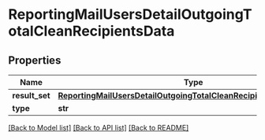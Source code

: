 # ReportingMailUsersDetailOutgoingTotalCleanRecipientsData

## Properties
Name | Type | Description | Notes
------------ | ------------- | ------------- | -------------
**result_set** | [**ReportingMailUsersDetailOutgoingTotalCleanRecipientsDataResultSet**](ReportingMailUsersDetailOutgoingTotalCleanRecipientsDataResultSet.md) |  | [optional] 
**type** | **str** |  | [optional] 

[[Back to Model list]](../README.md#documentation-for-models) [[Back to API list]](../README.md#documentation-for-api-endpoints) [[Back to README]](../README.md)


